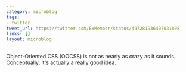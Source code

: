 ```yaml
---
category: microblog
tags:
- twitter
tweet_url: https://twitter.com/ExMember/status/497281936407031808
links: []
layout: microblog
---
```

Object-Oriented CSS (OOCSS) is not as nearly as crazy as it sounds. Conceptually, it's actually a really good idea.
